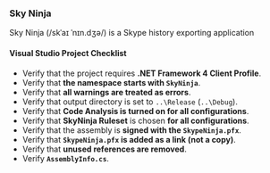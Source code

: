 ### Sky Ninja

Sky Ninja (/skˈaɪ ˈnɪn.dʒə/) is a Skype history exporting application

#### Visual Studio Project Checklist

* Verify that the project requires **.NET Framework 4 Client Profile**.
* Verify that **the namespace starts with `SkyNinja`**.
* Verify that **all warnings are treated as errors**.
* Verify that output directory is set to `..\Release` (`..\Debug`).
* Verify that **Code Analysis is turned on for all configurations**.
* Verify that **SkyNinja Ruleset** is chosen **for all configurations**.
* Verify that the assembly is **signed with the `SkypeNinja.pfx`**.
* Verify that **`SkypeNinja.pfx` is added as a link (not a copy)**.
* Verify that **unused references are removed**.
* Verify **`AssemblyInfo.cs`**.
